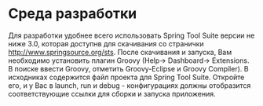 # Среда разработки #

Для разработки удобнее всего использовать Spring Tool Suite версии не ниже 3.0, которая доступнв для скачивания со странички http://www.springsource.org/sts. После скачивания и запуска, Вам необходимо установить плагин Groovy (Help-> Dashboard-> Extensions. В поиске ввести Groovy, отметить Groovy-Eclipse и Groovy Compiler). В исходниках содержится файл проекта для Spring Tool Suite. Откройте его, и у Вас в launch, run и debug - конфигурациях должны отобразится соответствующие ссылки для сборки и запуска приложения.